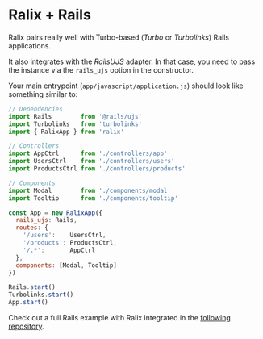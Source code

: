 # Ralix + Rails

Ralix pairs really well with Turbo-based (_Turbo_ or _Turbolinks_) Rails applications.

It also integrates with the _RailsUJS_ adapter. In that case, you need to pass the instance via the `rails_ujs` option in the constructor.

Your main entrypoint (`app/javascript/application.js`) should look like something similar to:

```js
// Dependencies
import Rails        from '@rails/ujs'
import Turbolinks   from 'turbolinks'
import { RalixApp } from 'ralix'

// Controllers
import AppCtrl      from './controllers/app'
import UsersCtrl    from './controllers/users'
import ProductsCtrl from './controllers/products'

// Components
import Modal        from './components/modal'
import Tooltip      from './components/tooltip'

const App = new RalixApp({
  rails_ujs: Rails,
  routes: {
    '/users':    UsersCtrl,
    '/products': ProductsCtrl,
    '/.*':       AppCtrl
  },
  components: [Modal, Tooltip]
})

Rails.start()
Turbolinks.start()
App.start()
```

Check out a full Rails example with Ralix integrated in the [following repository](https://github.com/ralixjs/rails-ralix-tailwind).
